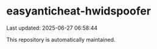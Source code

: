 # easyanticheat-hwidspoofer

Last updated: 2025-06-27 06:58:44

This repository is automatically maintained.
